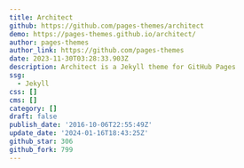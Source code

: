 ```yaml
---
title: Architect
github: https://github.com/pages-themes/architect
demo: https://pages-themes.github.io/architect/
author: pages-themes
author_link: https://github.com/pages-themes
date: 2023-11-30T03:28:33.903Z
description: Architect is a Jekyll theme for GitHub Pages
ssg:
  - Jekyll
css: []
cms: []
category: []
draft: false
publish_date: '2016-10-06T22:55:49Z'
update_date: '2024-01-16T18:43:25Z'
github_star: 306
github_fork: 799
---
```

